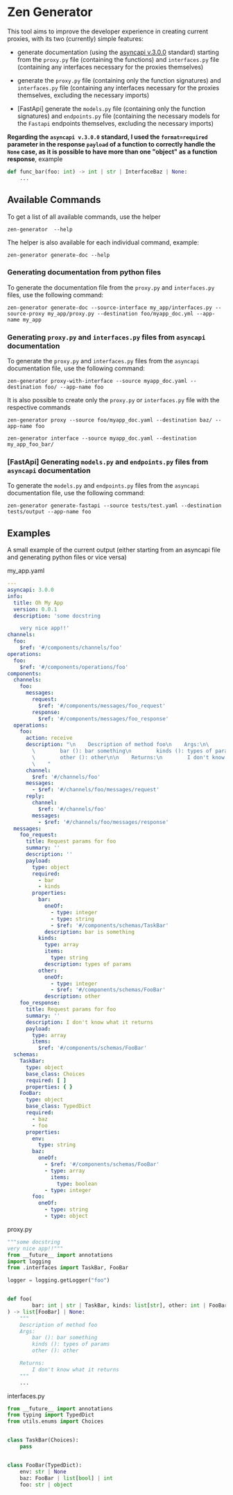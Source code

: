 # Zen Generator

This tool aims to improve the developer experience in creating current proxies, with its two (currently) simple
features:

- generate documentation (using the [asyncapi v.3.0.0](https://www.asyncapi.com/docs/reference/specification/v3.0.0)
  standard) starting from the `proxy.py` file (containing the functions) and `interfaces.py` file (containing any
  interfaces necessary for the proxies themselves)
- generate the `proxy.py` file (containing only the function signatures) and `interfaces.py` file (containing any
  interfaces necessary for the proxies themselves, excluding the necessary imports)

- [FastApi] generate the `models.py` file (containing only the function signatures) and `endpoints.py` file (containing
  the necessary models for the `Fastapi` endpoints themselves, excluding the necessary imports)

**Regarding the `asyncapi v.3.0.0` standard, I used the `format=required` parameter in the response `payload` of a
function to correctly handle the `None` case, as it is possible to have more than one "object" as a function response**,
example

```python
def func_bar(foo: int) -> int | str | InterfaceBaz | None:
    ...
```

## Available Commands

To get a list of all available commands, use the helper

```shell
zen-generator  --help
```

The helper is also available for each individual command, example:

```shell
zen-generator generate-doc --help
```

### Generating documentation from python files

To generate the documentation file from the `proxy.py` and `interfaces.py` files, use the following command:

```shell
zen-generator generate-doc --source-interface my_app/interfaces.py --source-proxy my_app/proxy.py --destination foo/myapp_doc.yml --app-name my_app
```

### Generating `proxy.py` and `interfaces.py` files from `asyncapi` documentation

To generate the `proxy.py` and `interfaces.py` files from the `asyncapi` documentation file, use the following command:

```shell
zen-generator proxy-with-interface --source myapp_doc.yaml --destination foo/ --app-name foo
```

It is also possible to create only the `proxy.py` or `interfaces.py` file with the respective commands

```shell
zen-generator proxy --source foo/myapp_doc.yaml --destination baz/ --app-name foo
```

```shell
zen-generator interface --source myapp_doc.yaml --destination my_app_foo_bar/
```

### [FastApi] Generating `models.py` and `endpoints.py` files from `asyncapi` documentation

To generate the `models.py` and `endpoints.py` files from the `asyncapi` documentation file, use the following command:

```shell
zen-generator generate-fastapi --source tests/test.yaml --destination tests/output --app-name foo
```

## Examples

A small example of the current output (either starting from an asyncapi file and generating python files or vice versa)

my_app.yaml

```yaml
---
asyncapi: 3.0.0
info:
  title: Oh My App
  version: 0.0.1
  description: 'some docstring

    very nice app!!'
channels:
  foo:
    $ref: '#/components/channels/foo'
operations:
  foo:
    $ref: '#/components/operations/foo'
components:
  channels:
    foo:
      messages:
        request:
          $ref: '#/components/messages/foo_request'
        response:
          $ref: '#/components/messages/foo_response'
  operations:
    foo:
      action: receive
      description: "\n    Description of method foo\n    Args:\n\
        \        bar (): bar something\n        kinds (): types of params\n\
        \        other (): other\n\n    Returns:\n        I don't know what it returns\n\
        \    "
      channel:
        $ref: '#/channels/foo'
      messages:
        - $ref: '#/channels/foo/messages/request'
      reply:
        channel:
          $ref: '#/channels/foo'
        messages:
          - $ref: '#/channels/foo/messages/response'
  messages:
    foo_request:
      title: Request params for foo
      summary: ''
      description: ''
      payload:
        type: object
        required:
          - bar
          - kinds
        properties:
          bar:
            oneOf:
              - type: integer
              - type: string
              - $ref: '#/components/schemas/TaskBar'
            description: bar is something
          kinds:
            type: array
            items:
              type: string
            description: types of params
          other:
            oneOf:
              - type: integer
              - $ref: '#/components/schemas/FooBar'
            description: other
    foo_response:
      title: Request params for foo
      summary: ''
      description: I don't know what it returns
      payload:
        type: array
        items:
          $ref: '#/components/schemas/FooBar'
  schemas:
    TaskBar:
      type: object
      base_class: Choices
      required: [ ]
      properties: { }
    FooBar:
      type: object
      base_class: TypedDict
      required:
        - baz
        - foo
      properties:
        env:
          type: string
        baz:
          oneOf:
            - $ref: '#/components/schemas/FooBar'
            - type: array
              items:
                type: boolean
            - type: integer
        foo:
          oneOf:
            - type: string
            - type: object
```

proxy.py

```python
"""some docstring
very nice app!!"""
from __future__ import annotations
import logging
from .interfaces import TaskBar, FooBar

logger = logging.getLogger("foo")


def foo(
        bar: int | str | TaskBar, kinds: list[str], other: int | FooBar | None
) -> list[FooBar] | None:
    """
    Description of method foo
    Args:
        bar (): bar something
        kinds (): types of params
        other (): other

    Returns:
        I don't know what it returns
    """
    ...
```

interfaces.py

```python
from __future__ import annotations
from typing import TypedDict
from utils.enums import Choices


class TaskBar(Choices):
    pass


class FooBar(TypedDict):
    env: str | None
    baz: FooBar | list[bool] | int
    foo: str | object
```

